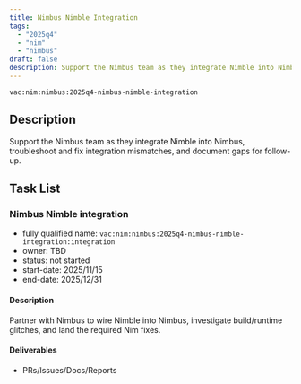 ```yaml
---
title: Nimbus Nimble Integration
tags:
  - "2025q4"
  - "nim"
  - "nimbus"
draft: false
description: Support the Nimbus team as they integrate Nimble into Nimbus.
---
```


`vac:nim:nimbus:2025q4-nimbus-nimble-integration`

## Description
Support the Nimbus team as they integrate Nimble into Nimbus, troubleshoot and fix integration mismatches, and document gaps for follow-up.

## Task List

### Nimbus Nimble integration

* fully qualified name: `vac:nim:nimbus:2025q4-nimbus-nimble-integration:integration`
* owner: TBD
* status: not started
* start-date: 2025/11/15
* end-date: 2025/12/31

#### Description
Partner with Nimbus to wire Nimble into Nimbus, investigate build/runtime glitches, and land the required Nim fixes.

#### Deliverables
- PRs/Issues/Docs/Reports

